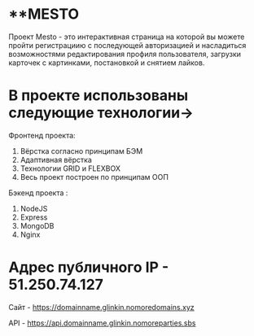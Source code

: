 # **MESTO

Проект Mesto - это интерактивная страница на которой вы можете пройти регистрациию с последующей авторизацией и насладиться возможностями редактирования профиля пользователя, загрузки карточек с картинками, постановкой и снятием лайков.

# В проекте использованы следующие технологии->

Фронтенд проекта:
1. Вёрстка согласно принципам БЭМ
2. Адаптивная вёрстка
3. Технологии GRID и FLEXBOX
4. Весь проект построен по принципам ООП

Бэкенд проекта :
1. NodeJS
2. Express
3. MongoDB
4. Nginx

# Адрес публичного IP - 51.250.74.127

Сайт - https://domainname.glinkin.nomoredomains.xyz

API - https://api.domainname.glinkin.nomoreparties.sbs
